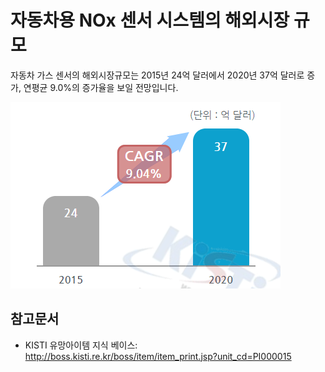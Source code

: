 # 자동차용 NOx 센서 시스템의 해외시장 규모

자동차 가스 센서의 해외시장규모는 2015년 24억 달러에서 2020년 37억 달러로 증가, 연평균 9.0%의 증가율을 보일 전망입니다.

![BCC_Research,_Global_Markets_for_Automotive_Sensor_Technologies(Gas_sensors),_2014(5)](./images/자동차용NOx센서시스템_Q12_1_1.PNG)

## 참고문서
- KISTI 유망아이템 지식 베이스: http://boss.kisti.re.kr/boss/item/item_print.jsp?unit_cd=PI000015